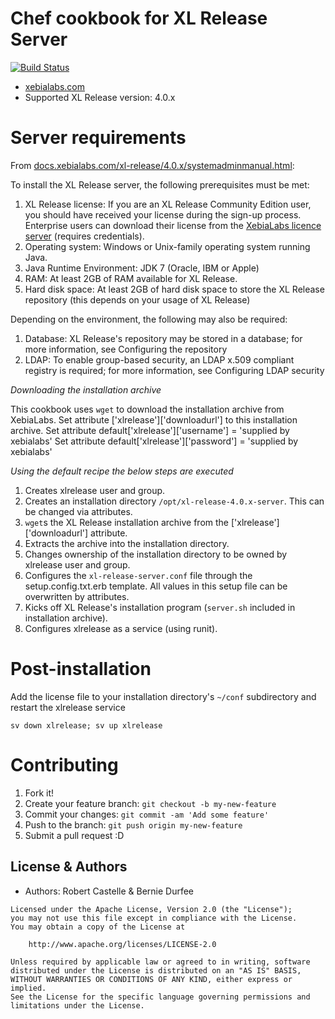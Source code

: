 # Chef cookbook for XL Release Server
[![Build Status](https://travis-ci.org/electric-it/xlrelease.svg?branch=develop)](https://travis-ci.org/electric-it/xlrelease)

* [xebialabs.com](https://xebialabs.com)
* Supported XL Release version: 4.0.x

# Server requirements

From [docs.xebialabs.com/xl-release/4.0.x/systemadminmanual.html](https://docs.xebialabs.com/xl-release/4.0.x/systemadminmanual.html):

To install the XL Release server, the following prerequisites must be met:

1. XL Release license: If you are an XL Release Community Edition user, you should have received your license during the sign-up process. Enterprise users can download their license from the [XebiaLabs licence server](https://tech.xebialabs.com/download/license) (requires credentials).
2. Operating system: Windows or Unix-family operating system running Java.
3. Java Runtime Environment: JDK 7 (Oracle, IBM or Apple)
4. RAM: At least 2GB of RAM available for XL Release.
5. Hard disk space: At least 2GB of hard disk space to store the XL Release repository (this depends on your usage of XL Release)

Depending on the environment, the following may also be required:

1. Database: XL Release's repository may be stored in a database; for more information, see Configuring the repository
2. LDAP: To enable group-based security, an LDAP x.509 compliant registry is required; for more information, see Configuring LDAP security

*Downloading the installation archive*

This cookbook uses `wget` to download the installation archive from XebiaLabs.
Set attribute ['xlrelease']['downloadurl'] to this installation archive.
Set attribute default['xlrelease']['username'] = 'supplied by xebialabs'
Set attribute default['xlrelease']['password'] = 'supplied by xebialabs'

*Using the default recipe the below steps are executed*

1. Creates xlrelease user and group.
2. Creates an installation directory `/opt/xl-release-4.0.x-server`. This can be changed via attributes.
3. `wget`s the XL Release installation archive from the ['xlrelease']['downloadurl'] attribute.
4. Extracts the archive into the installation directory.
5. Changes ownership of the installation directory to be owned by xlrelease user and group.
6. Configures the `xl-release-server.conf` file through the setup.config.txt.erb template. All values in this setup file can be overwritten by attributes.
7. Kicks off XL Release's installation program (`server.sh` included in installation archive).
8. Configures xlrelease as a service (using runit).

# Post-installation

Add the license file to your installation directory's `~/conf` subdirectory and restart the xlrelease service

```sv down xlrelease; sv up xlrelease```

# Contributing

1. Fork it!
2. Create your feature branch: `git checkout -b my-new-feature`
3. Commit your changes: `git commit -am 'Add some feature'`
4. Push to the branch: `git push origin my-new-feature`
5. Submit a pull request :D

## License & Authors
- Authors: Robert Castelle & Bernie Durfee

```
Licensed under the Apache License, Version 2.0 (the "License");
you may not use this file except in compliance with the License.
You may obtain a copy of the License at

    http://www.apache.org/licenses/LICENSE-2.0

Unless required by applicable law or agreed to in writing, software
distributed under the License is distributed on an "AS IS" BASIS,
WITHOUT WARRANTIES OR CONDITIONS OF ANY KIND, either express or implied.
See the License for the specific language governing permissions and
limitations under the License.

```

